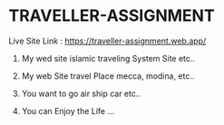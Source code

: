 # TRAVELLER-ASSIGNMENT

Live Site Link : https://traveller-assignment.web.app/

1. My wed site islamic traveling System Site etc..

2. My web Site  travel Place mecca, modina, etc..

3. You want to go air ship car etc.. 

4. You can Enjoy the Life ...